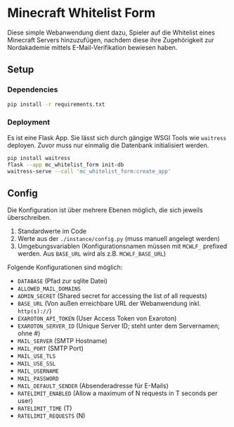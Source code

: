 # Minecraft Whitelist Form

Diese simple Webanwendung dient dazu, Spieler auf die Whitelist eines Minecraft Servers hinzuzufügen, nachdem diese
ihre Zugehörigkeit zur Nordakademie mittels E-Mail-Verifikation bewiesen haben.

## Setup

### Dependencies

```bash
pip install -r requirements.txt
```

### Deployment

Es ist eine Flask App. Sie lässt sich durch gängige WSGI Tools wie `waitress` deployen.
Zuvor muss nur einmalig die Datenbank initialisiert werden.
```bash
pip install waitress
flask --app mc_whitelist_form init-db
waitress-serve --call 'mc_whitelist_form:create_app'
```

## Config

Die Konfiguration ist über mehrere Ebenen möglich, die sich jeweils überschreiben.

1. Standardwerte im Code
2. Werte aus der `./instance/config.py` (muss manuell angelegt werden)
3. Umgebungsvariablen (Konfigurationsnamen müssen mit `MCWLF_` prefixed werden. Aus `BASE_URL` wird als z.B. `MCWLF_BASE_URL`)

Folgende Konfigurationen sind möglich:

- `DATABASE` (Pfad zur sqlite Datei)
- `ALLOWED_MAIL_DOMAINS`
- `ADMIN_SECRET` (Shared secret for accessing the list of all requests)
- `BASE_URL` (Von außen erreichbare URL der Webanwendung inkl. `http(s)://`)
- `EXAROTON_API_TOKEN` (User Access Token von Exaroton)
- `EXAROTON_SERVER_ID` (Unique Server ID; steht unter dem Servernamen; ohne #)
- `MAIL_SERVER` (SMTP Hostname)
- `MAIL_PORT` (SMTP Port)
- `MAIL_USE_TLS`
- `MAIL_USE_SSL`
- `MAIL_USERNAME`
- `MAIL_PASSWORD`
- `MAIL_DEFAULT_SENDER` (Absenderadresse für E-Mails) 
- `RATELIMIT_ENABLED` (Allow a maximum of N requests in T seconds per user)
- `RATELIMIT_TIME` (T)
- `RATELIMIT_REQUESTS` (N)

